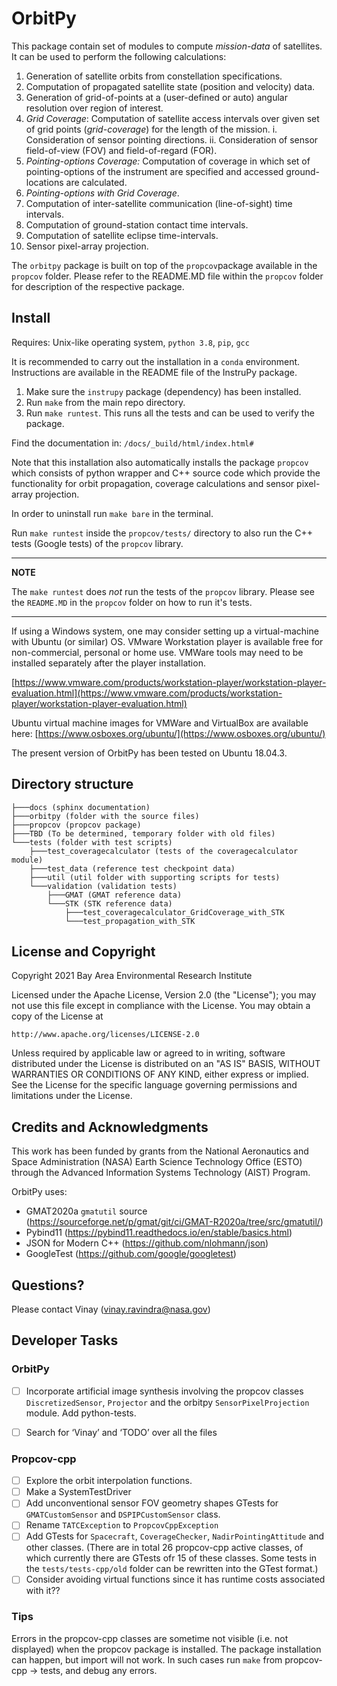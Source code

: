 # OrbitPy

This package contain set of modules to compute *mission-data* of satellites. It can be used to perform the following calculations:

1. Generation of satellite orbits from constellation specifications.
2. Computation of propagated satellite state (position and velocity) data.
3. Generation of grid-of-points at a (user-defined or auto) angular resolution over region of interest.
4. *Grid Coverage*: Computation of satellite access intervals over given set of grid points (*grid-coverage*) for the length of the mission.
        i. Consideration of sensor pointing directions.
        ii. Consideration of sensor field-of-view (FOV) and field-of-regard (FOR).
5. *Pointing-options Coverage:* Computation of coverage in which set of pointing-options of the instrument are specified and accessed ground-locations are calculated.
6. *Pointing-options with Grid Coverage*.
7. Computation of inter-satellite communication (line-of-sight) time intervals.
8. Computation of ground-station contact time intervals.
9. Computation of satellite eclipse time-intervals.
10. Sensor pixel-array projection.

The `orbitpy` package is built on top of the `propcov`package available in the `propcov` folder. Please refer to the README.MD file within the `propcov` folder for description of the respective package.

## Install

Requires: Unix-like operating system, `python 3.8`, `pip`, `gcc`

It is recommended to carry out the installation in a `conda` environment. Instructions are available in the README file of the InstruPy package.

1. Make sure the `instrupy` package (dependency) has been installed.
2. Run `make` from the main repo directory.
3. Run `make runtest`. This runs all the tests and can be used to verify the package.

Find the documentation in: `/docs/_build/html/index.html#`

Note that this installation also automatically installs the package `propcov` which consists of python wrapper and C++ source code which provide the functionality for orbit propagation, coverage calculations and sensor pixel-array projection.

In order to uninstall run `make bare` in the terminal.

Run `make runtest` inside the `propcov/tests/` directory to also run the C++ tests (Google tests) of the `propcov` library.

---
**NOTE**

The `make runtest` does *not* run the tests of the `propcov` library. Please see the `README.MD` in the `propcov` folder on how to run it's tests.

---
If using a Windows system, one may consider setting up a virtual-machine with Ubuntu (or similar) OS. VMware Workstation player is available free for non-commercial, personal or home use. VMWare tools may need to be installed separately after the player installation.

[https://www.vmware.com/products/workstation-player/workstation-player-evaluation.html](https://www.vmware.com/products/workstation-player/workstation-player-evaluation.html)

Ubuntu virtual machine images for VMWare and VirtualBox are available here:
[https://www.osboxes.org/ubuntu/](https://www.osboxes.org/ubuntu/)

The present version of OrbitPy has been tested on Ubuntu 18.04.3.

## Directory structure
```
├───docs (sphinx documentation)
├───orbitpy (folder with the source files)
├───propcov (propcov package)
├───TBD (To be determined, temporary folder with old files)
└───tests (folder with test scripts)
    ├───test_coveragecalculator (tests of the coveragecalculator module)
    ├───test_data (reference test checkpoint data)
    ├───util (util folder with supporting scripts for tests)
    └───validation (validation tests)
        ├───GMAT (GMAT reference data)
        └───STK (STK reference data)
            ├───test_coveragecalculator_GridCoverage_with_STK
            └───test_propagation_with_STK
```
## License and Copyright

Copyright 2021 Bay Area Environmental Research Institute

Licensed under the Apache License, Version 2.0 (the "License");
you may not use this file except in compliance with the License.
You may obtain a copy of the License at

    http://www.apache.org/licenses/LICENSE-2.0

Unless required by applicable law or agreed to in writing, software
distributed under the License is distributed on an "AS IS" BASIS,
WITHOUT WARRANTIES OR CONDITIONS OF ANY KIND, either express or implied.
See the License for the specific language governing permissions and
limitations under the License.
## Credits and Acknowledgments

This work has been funded by grants from the National Aeronautics and Space Administration (NASA) Earth Science Technology Office (ESTO) through the Advanced Information Systems Technology (AIST) Program.

OrbitPy uses:

* GMAT2020a `gmatutil` source (https://sourceforge.net/p/gmat/git/ci/GMAT-R2020a/tree/src/gmatutil/)
* Pybind11 (https://pybind11.readthedocs.io/en/stable/basics.html)
* JSON for Modern C++ (https://github.com/nlohmann/json)
* GoogleTest (https://github.com/google/googletest)

## Questions?

Please contact Vinay (vinay.ravindra@nasa.gov)

## Developer Tasks

### OrbitPy
- [ ] Incorporate artificial image synthesis involving the propcov classes `DiscretizedSensor`, `Projector` and the orbitpy `SensorPixelProjection` module. Add python-tests.
- [ ] Search for ‘Vinay’ and ‘TODO’ over all the files


### Propcov-cpp

- [ ] Explore the orbit interpolation functions.
- [ ] Make a SystemTestDriver
- [ ] Add unconventional sensor FOV geometry shapes GTests for `GMATCustomSensor` and `DSPIPCustomSensor` class.
- [ ] Rename `TATCException` to `PropcovCppException`
- [ ] Add GTests for `Spacecraft`, `CoverageChecker`, `NadirPointingAttitude` and other classes. (There are in total 26 propcov-cpp active classes, of which currently there are GTests ofr 15 of these classes. Some tests in the `tests/tests-cpp/old` folder can be rewritten into the GTest format.)
- [ ] Consider avoiding virtual functions since it has runtime costs associated with it??

### Tips
Errors in the propcov-cpp classes are sometime not visible (i.e. not displayed) when the propcov package is installed. The package installation can happen, but import will not work. In such cases run `make` from propcov-cpp -> tests, and debug any errors.